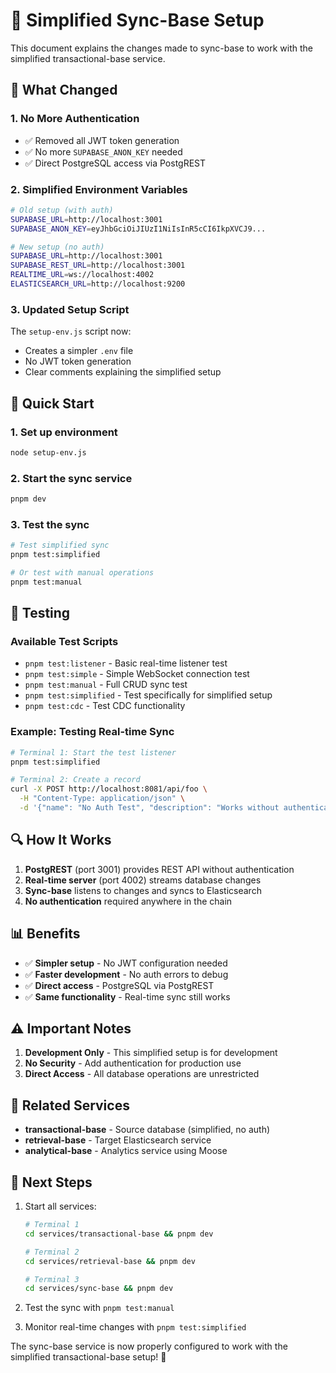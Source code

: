 # 🎉 Simplified Sync-Base Setup

This document explains the changes made to sync-base to work with the simplified transactional-base service.

## 🔄 What Changed

### 1. **No More Authentication**
- ✅ Removed all JWT token generation
- ✅ No more `SUPABASE_ANON_KEY` needed
- ✅ Direct PostgreSQL access via PostgREST

### 2. **Simplified Environment Variables**
```bash
# Old setup (with auth)
SUPABASE_URL=http://localhost:3001
SUPABASE_ANON_KEY=eyJhbGciOiJIUzI1NiIsInR5cCI6IkpXVCJ9...

# New setup (no auth)
SUPABASE_URL=http://localhost:3001
SUPABASE_REST_URL=http://localhost:3001
REALTIME_URL=ws://localhost:4002
ELASTICSEARCH_URL=http://localhost:9200
```

### 3. **Updated Setup Script**
The `setup-env.js` script now:
- Creates a simpler `.env` file
- No JWT token generation
- Clear comments explaining the simplified setup

## 🚀 Quick Start

### 1. Set up environment
```bash
node setup-env.js
```

### 2. Start the sync service
```bash
pnpm dev
```

### 3. Test the sync
```bash
# Test simplified sync
pnpm test:simplified

# Or test with manual operations
pnpm test:manual
```

## 🧪 Testing

### Available Test Scripts
- `pnpm test:listener` - Basic real-time listener test
- `pnpm test:simple` - Simple WebSocket connection test
- `pnpm test:manual` - Full CRUD sync test
- `pnpm test:simplified` - Test specifically for simplified setup
- `pnpm test:cdc` - Test CDC functionality

### Example: Testing Real-time Sync
```bash
# Terminal 1: Start the test listener
pnpm test:simplified

# Terminal 2: Create a record
curl -X POST http://localhost:8081/api/foo \
  -H "Content-Type: application/json" \
  -d '{"name": "No Auth Test", "description": "Works without authentication!"}'
```

## 🔍 How It Works

1. **PostgREST** (port 3001) provides REST API without authentication
2. **Real-time server** (port 4002) streams database changes
3. **Sync-base** listens to changes and syncs to Elasticsearch
4. **No authentication** required anywhere in the chain

## 📊 Benefits

- ✅ **Simpler setup** - No JWT configuration needed
- ✅ **Faster development** - No auth errors to debug
- ✅ **Direct access** - PostgreSQL via PostgREST
- ✅ **Same functionality** - Real-time sync still works

## ⚠️ Important Notes

1. **Development Only** - This simplified setup is for development
2. **No Security** - Add authentication for production use
3. **Direct Access** - All database operations are unrestricted

## 🔗 Related Services

- **transactional-base** - Source database (simplified, no auth)
- **retrieval-base** - Target Elasticsearch service
- **analytical-base** - Analytics service using Moose

## 🎯 Next Steps

1. Start all services:
   ```bash
   # Terminal 1
   cd services/transactional-base && pnpm dev
   
   # Terminal 2
   cd services/retrieval-base && pnpm dev
   
   # Terminal 3
   cd services/sync-base && pnpm dev
   ```

2. Test the sync with `pnpm test:manual`
3. Monitor real-time changes with `pnpm test:simplified`

The sync-base service is now properly configured to work with the simplified transactional-base setup! 🎉 